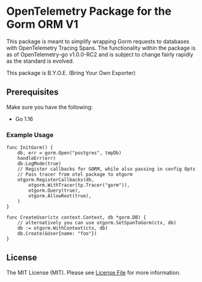 # OpenTelemetry Package for the Gorm ORM V1 #

This package is meant to simplify wrapping Gorm requests to databases with OpenTelemetry Tracing Spans. The functionality within the package is as of OpenTelemetry-go v1.0.0-RC2 and is subject to change fairly rapidly as the standard is evolved.

This package is B.Y.O.E. (Bring Your Own Exporter)

## Prerequisites ##

Make sure you have the following:

- Go 1.16

### Example Usage ###

```golang
func InitGorm() {
	db, err = gorm.Open("postgres", tmpDb)
	handleErr(err)
	db.LogMode(true)
	// Register callbacks for GORM, while also passing in config Opts
	// Pass tracer from otel package to otgorm
	otgorm.RegisterCallbacks(db,
		otgorm.WithTracer(tp.Tracer("gorm")),
		otgorm.Query(true),
		otgorm.AllowRoot(true),
	)
}

func CreateUser(ctx context.Context, db *gorm.DB) {
	// alternatively you can use otgorm.SetSpanToGorm(ctx, db)
	db := otgorm.WithContext(ctx, db) 
	db.Create(&User{name: "foo"})
}
```

## License ##

The MIT License (MIT). Please see [License File](LICENSE) for more information.
